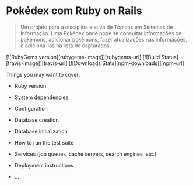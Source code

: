 # Pokédex com Ruby on Rails

>Um projeto para a disciplina eletiva de Tópicos em Sistemas de Informação. Uma Pokédex onde pode se consultar informações de pokémons, adicionar pokémons, fazer atualizações nas informações, e adicioná-los na lista de capturados.

[![RubyGems version][rubygems-image]][rubygems-url]
[![Build Status][travis-image]][travis-url]
[![Downloads Stats][npm-downloads]][npm-url]

Things you may want to cover:

* Ruby version

* System dependencies

* Configuration

* Database creation

* Database initialization

* How to run the test suite

* Services (job queues, cache servers, search engines, etc.)

* Deployment instructions

* ...
